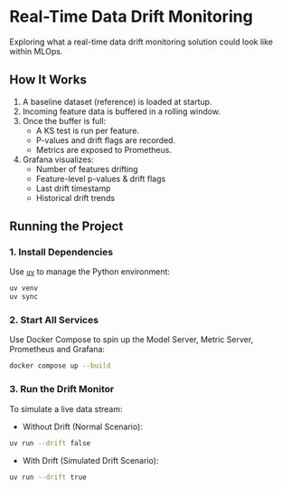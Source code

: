 # Real-Time Data Drift Monitoring

Exploring what a real-time data drift monitoring solution could look like within MLOps.

## How It Works

1. A baseline dataset (reference) is loaded at startup.
2. Incoming feature data is buffered in a rolling window.
3. Once the buffer is full:
   - A KS test is run per feature.
   - P-values and drift flags are recorded.
   - Metrics are exposed to Prometheus.
4. Grafana visualizes:
   - Number of features drifting
   - Feature-level p-values & drift flags
   - Last drift timestamp
   - Historical drift trends


## Running the Project

### 1. Install Dependencies

Use [`uv`](https://github.com/astral-sh/uv) to manage the Python environment:

```bash
uv venv
uv sync
```

### 2. Start All Services
Use Docker Compose to spin up  the Model Server, Metric Server, Prometheus and Grafana:

```bash
docker compose up --build
```

### 3. Run the Drift Monitor
To simulate a live data stream:
- Without Drift (Normal Scenario):
```bash
uv run --drift false
```

- With Drift (Simulated Drift Scenario):
```bash
uv run --drift true
```